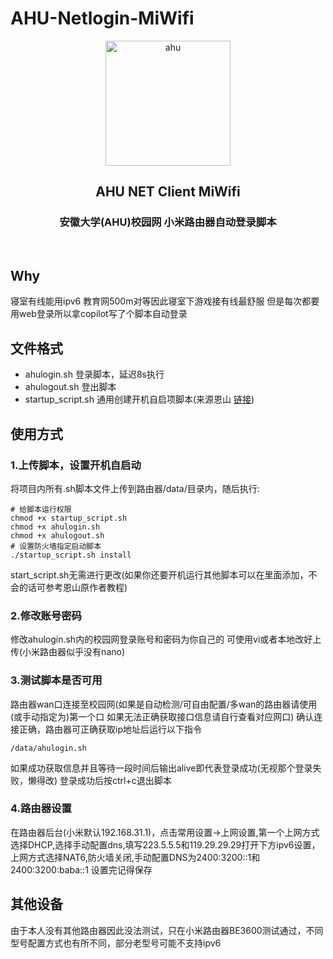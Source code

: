 # AHU-Netlogin-MiWifi
<p align="center">
<img src="https://github.com/MoeclubM/AHU-Netlogin-WinUI3/blob/main/Assets/logo.png?raw=true" width="200" alt="ahu"/>
</p>
<h2 align="center">AHU NET Client MiWifi</h2>
<h3 align="center">安徽大学(AHU)校园网 小米路由器自动登录脚本</h3>
<p align="center">
<img src="https://img.shields.io/github/v/release/MoeclubM/AHU-Netlogin-MiWifi" alt="">
<img src="https://img.shields.io/github/issues/MoeclubM/AHU-Netlogin-MiWifi?color=rgb%2877%20199%20166%29" alt="">
<img src="https://img.shields.io/github/downloads/MoeclubM/AHU-Netlogin-MiWifi/total?color=ea8f14&label=users" alt="">
<img src="https://img.shields.io/github/license/MoeclubM/AHU-Netlogin-MiWifi" alt="">
</p>

## Why
寝室有线能用ipv6 教育网500m对等因此寝室下游戏接有线最舒服 但是每次都要用web登录所以拿copilot写了个脚本自动登录

## 文件格式
- ahulogin.sh 登录脚本，延迟8s执行
- ahulogout.sh 登出脚本
- startup_script.sh 通用创建开机自启项脚本(来源恩山 [链接](https://www.right.com.cn/forum/thread-8340357-1-1.html))

## 使用方式
### 1.上传脚本，设置开机自启动
将项目内所有.sh脚本文件上传到路由器/data/目录内，随后执行:
```
# 给脚本运行权限
chmod +x startup_script.sh
chmod +x ahulogin.sh
chmod +x ahulogout.sh
# 设置防火墙指定启动脚本
./startup_script.sh install
```
start_script.sh无需进行更改(如果你还要开机运行其他脚本可以在里面添加，不会的话可参考恩山原作者教程)

### 2.修改账号密码
修改ahulogin.sh内的校园网登录账号和密码为你自己的
可使用vi或者本地改好上传(小米路由器似乎没有nano)
### 3.测试脚本是否可用
路由器wan口连接至校园网(如果是自动检测/可自由配置/多wan的路由器请使用(或手动指定为)第一个口 如果无法正确获取接口信息请自行查看对应网口)
确认连接正确，路由器可正确获取ip地址后运行以下指令
```shell
/data/ahulogin.sh
```
如果成功获取信息并且等待一段时间后输出alive即代表登录成功(无视那个登录失败，懒得改)
登录成功后按ctrl+c退出脚本

### 4.路由器设置
在路由器后台(小米默认192.168.31.1)，点击常用设置->上网设置,第一个上网方式选择DHCP,选择手动配置dns,填写223.5.5.5和119.29.29.29打开下方ipv6设置，上网方式选择NAT6,防火墙关闭,手动配置DNS为2400:3200::1和2400:3200:baba::1 设置完记得保存

## 其他设备
由于本人没有其他路由器因此没法测试，只在小米路由器BE3600测试通过，不同型号配置方式也有所不同，部分老型号可能不支持ipv6
